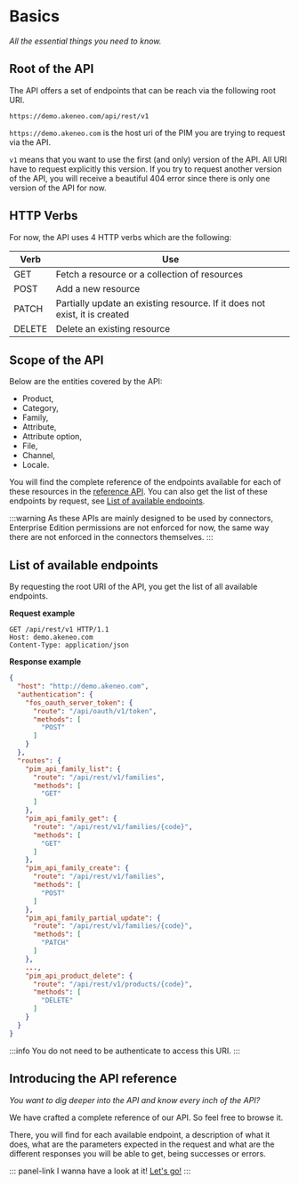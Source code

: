 # Basics

_All the essential things you need to know._

## Root of the API

The API offers a set of endpoints that can be reach via the following root URI.
```http
https://demo.akeneo.com/api/rest/v1
```

`https://demo.akeneo.com` is the host uri of the PIM you are trying to request via the API.

`v1` means that you want to use the first (and only) version of the API. All URI have to request explicitly this version. If you try to request another version of the API, you will receive a beautiful 404 error since there is only one version of the API for now.

## HTTP Verbs

For now, the API uses 4 HTTP verbs which are the following:

| Verb |  Use |
| ------ | ----------- |
| GET |   Fetch a resource or a collection of resources |
| POST | Add a new resource |
| PATCH | Partially update an existing resource. If it does not exist, it is created |
| DELETE | Delete an existing resource |

## Scope of the API

Below are the entities covered by the API:
 - Product,
 - Category,
 - Family,
 - Attribute,
 - Attribute option,
 - File,
 - Channel,
 - Locale.

You will find the complete reference of the endpoints available for each of these resources in the [reference API](/api-reference-index.html). You can also get the list of these endpoints by request, see [List of available endpoints](/documentation.html#list_of_available_endpoints).

:::warning
As these APIs are mainly designed to be used by connectors, Enterprise Edition permissions are not enforced for now, the same way there are not enforced in the connectors themselves.
:::

## List of available endpoints

By requesting the root URI of the API, you get the list of all available endpoints.

**Request example**
```http
GET /api/rest/v1 HTTP/1.1
Host: demo.akeneo.com
Content-Type: application/json
```


**Response example**
```json
{
  "host": "http://demo.akeneo.com",
  "authentication": {
    "fos_oauth_server_token": {
      "route": "/api/oauth/v1/token",
      "methods": [
        "POST"
      ]
    }
  },
  "routes": {
    "pim_api_family_list": {
      "route": "/api/rest/v1/families",
      "methods": [
        "GET"
      ]
    },
    "pim_api_family_get": {
      "route": "/api/rest/v1/families/{code}",
      "methods": [
        "GET"
      ]
    },
    "pim_api_family_create": {
      "route": "/api/rest/v1/families",
      "methods": [
        "POST"
      ]
    },
    "pim_api_family_partial_update": {
      "route": "/api/rest/v1/families/{code}",
      "methods": [
        "PATCH"
      ]
    },
    ...,
    "pim_api_product_delete": {
      "route": "/api/rest/v1/products/{code}",
      "methods": [
        "DELETE"
      ]
    }
  }
}
```

:::info
You do not need to be authenticate to access this URI.
:::


## Introducing the API reference

_You want to dig deeper into the API and know every inch of the API?_

We have crafted a complete reference of our API. So feel free to browse it.

There, you will find for each available endpoint, a description of what it does, what are the parameters expected in the request and what are the different responses you will be able to get, being successes or errors.

::: panel-link I wanna have a look at it! [Let's go!](api-reference.html)
:::



